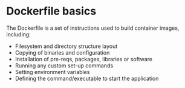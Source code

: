 # Dockerfile basics

The Dockerfile is a set of instructions used to build container images, including:

- Filesystem and directory structure layout
- Copying of binaries and configuration
- Installation of pre-reqs, packages, libraries or software
- Running any custom set-up commands
- Setting environment variables
- Defining the command/executable to start the application
